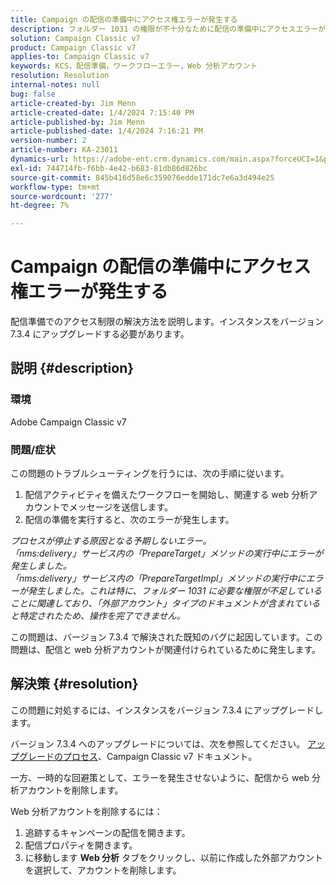 ```yaml
---
title: Campaign の配信の準備中にアクセス権エラーが発生する
description: フォルダー 1031 の権限が不十分なために配信の準備中にアクセスエラーが発生した場合の解決方法を説明します。
solution: Campaign Classic v7
product: Campaign Classic v7
applies-to: Campaign Classic v7
keywords: KCS，配信準備，ワークフローエラー，Web 分析アカウント
resolution: Resolution
internal-notes: null
bug: false
article-created-by: Jim Menn
article-created-date: 1/4/2024 7:15:40 PM
article-published-by: Jim Menn
article-published-date: 1/4/2024 7:16:21 PM
version-number: 2
article-number: KA-23011
dynamics-url: https://adobe-ent.crm.dynamics.com/main.aspx?forceUCI=1&pagetype=entityrecord&etn=knowledgearticle&id=280c24a5-35ab-ee11-be37-6045bd006268
exl-id: 744714fb-f6bb-4e42-b683-81db86d826bc
source-git-commit: 845b416d58e6c359076edde171dc7e6a3d494e25
workflow-type: tm+mt
source-wordcount: '277'
ht-degree: 7%

---
```


# Campaign の配信の準備中にアクセス権エラーが発生する


配信準備でのアクセス制限の解決方法を説明します。インスタンスをバージョン 7.3.4 にアップグレードする必要があります。

## 説明 {#description}


### 環境

Adobe Campaign Classic v7

### 問題/症状

この問題のトラブルシューティングを行うには、次の手順に従います。

1. 配信アクティビティを備えたワークフローを開始し、関連する web 分析アカウントでメッセージを送信します。
2. 配信の準備を実行すると、次のエラーが発生します。


*プロセスが停止する原因となる予期しないエラー。
<br>「nms:delivery」サービス内の「PrepareTarget」メソッドの実行中にエラーが発生しました。 
<br>「nms:delivery」サービス内の「PrepareTargetImpl」メソッドの実行中にエラーが発生しました。これは特に、フォルダー 1031 に必要な権限が不足していることに関連しており、「外部アカウント」タイプのドキュメントが含まれていると特定されたため、操作を完了できません。*

この問題は、バージョン 7.3.4 で解決された既知のバグに起因しています。この問題は、配信と web 分析アカウントが関連付けられているために発生します。




## 解決策 {#resolution}


この問題に対処するには、インスタンスをバージョン 7.3.4 にアップグレードします。

バージョン 7.3.4 へのアップグレードについては、次を参照してください。 [アップグレードのプロセス](https://experienceleague.adobe.com/docs/campaign-classic/using/getting-started/starting-with-adobe-campaign/faq/faq-build-upgrade.html?lang=en)、Campaign Classic v7 ドキュメント。

一方、一時的な回避策として、エラーを発生させないように、配信から web 分析アカウントを削除します。

Web 分析アカウントを削除するには：

1. 追跡するキャンペーンの配信を開きます。
2. 配信プロパティを開きます。
3. に移動します <b>Web 分析</b> タブをクリックし、以前に作成した外部アカウントを選択して、アカウントを削除します。
